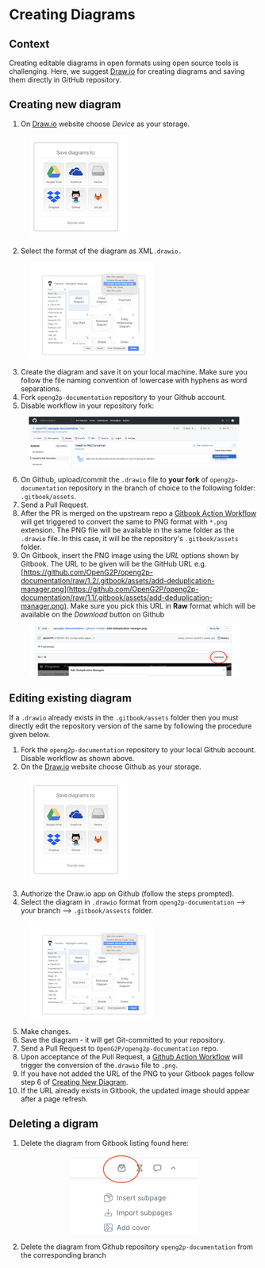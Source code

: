 # Creating Diagrams

## Context

Creating editable diagrams in open formats using open source tools is challenging. Here, we suggest [Draw.io](https://app.diagrams.net/) for creating diagrams and saving them directly in GitHub repository.

## Creating new diagram

1. On [Draw.io](https://app.diagrams.net/) website choose _Device_ as your storage.

<figure><img src="../../.gitbook/assets/draw-io-storage.png" alt=""><figcaption></figcaption></figure>

2. Select the format of the diagram as XML`.drawio.`&#x20;

<figure><img src="../../.gitbook/assets/draw-io-file-format.png" alt=""><figcaption></figcaption></figure>

3. Create the diagram and save it on your local machine. Make sure you follow the file naming convention of lowercase with hyphens as word separations.
4. Fork `openg2p-documentation` repository to your Github account.&#x20;
5. Disable workflow in your repository fork:

<figure><img src="../../.gitbook/assets/github-dislable-workflow.png" alt=""><figcaption></figcaption></figure>

6. On Github, upload/commit the `.drawio` file to **your fork** of `openg2p-documentation` repository in the branch of choice to the following folder: `.gitbook/assets`.&#x20;
7. Send a Pull Request.
8. After the PR is merged on the upstream repo a [Gitbook Action Workflow](../../.github/workflows/drawio.yml) will get triggered to convert the same to PNG format with `*.png` extension. The PNG file will be available in the same folder as the `.drawio` file. In this case, it will be the repository's `.gitbook/assets` folder.&#x20;
9. On Gitbook, insert the PNG image using the _URL_ options shown by Gitbook. The URL to be given will be the
GitHub URL e.g.
[https://github.com/OpenG2P/openg2p-documentation/raw/1.2/.gitbook/assets/add-deduplication-manager.png](https://github.com/OpenG2P/openg2p-documentation/raw/1.1/.gitbook/assets/add-deduplication-manager.png). Make sure you pick this URL in **Raw** format which will be available on the _Download_ button on Github

<figure><img src="../../.gitbook/assets/github-raw-image-link.png" alt=""><figcaption></figcaption></figure>

## Editing existing diagram

If a `.drawio` already exists in the `.gitbook/assets` folder then you must directly edit the repository version of the same by following the procedure given below.

1. Fork the `openg2p-documentation` repository to your local Github account. Disable workflow as shown above.
2. On the [Draw.io](https://app.diagrams.net/) website choose Github as your storage.

<figure><img src="../../.gitbook/assets/draw-io-storage.png" alt=""><figcaption></figcaption></figure>

3. Authorize the Draw.io app on Github (follow the steps prompted).&#x20;
4. Select the diagram in `.drawio` format from `openg2p-documentation` --> your branch --> `.gitbook/assests` folder.

<figure><img src="../../.gitbook/assets/draw-io-file-format.png" alt=""><figcaption></figcaption></figure>

5. Make changes.
6. Save the diagram - it will get Git-committed to your repository.
7. Send a Pull Request to `OpenG2P/openg2p-documentation` repo.
8. Upon acceptance of the Pull Request, a [Github Action Workflow](../../.github/workflows/drawio.yml) will trigger the conversion of the`.drawio` file to `.png`.&#x20;
9. If you have not added the URL of the PNG to your Gitbook pages follow step 6 of [Creating New Diagram](creating-diagrams.md#creating-new-diagram).
10. If the URL already exists in Gitbook, the updated image should appear after a page refresh.

## Deleting a digram

1. Delete the diagram from Gitbook listing found here:

<div align="center">

<figure><img src="../../.gitbook/assets/images-listing.png" alt="" width="256"><figcaption></figcaption></figure>

</div>

2. Delete the diagram from Github repository `openg2p-documentation` from the corresponding branch&#x20;
